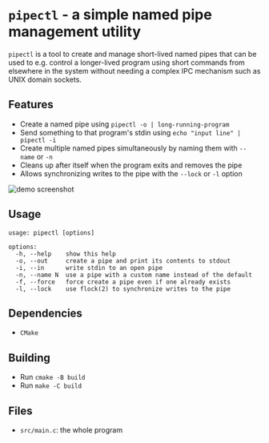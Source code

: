 # `pipectl` - a simple named pipe management utility

`pipectl` is a tool to create and manage short-lived named pipes that can be
used to e.g. control a longer-lived program using short commands from elsewhere
in the system without needing a complex IPC mechanism such as UNIX domain
sockets.

## Features

- Create a named pipe using `pipectl -o | long-running-program`
- Send something to that program's stdin using `echo "input line" | pipectl -i`
- Create multiple named pipes simultaneously by naming them with `--name` or `-n`
- Cleans up after itself when the program exits and removes the pipe
- Allows synchronizing writes to the pipe with the `--lock` or `-l` option

![demo screenshot](https://user-images.githubusercontent.com/4077106/147712401-7de95c84-a381-44f8-9b67-74507215f14a.png)

## Usage

```
usage: pipectl [options]

options:
  -h, --help    show this help
  -o, --out     create a pipe and print its contents to stdout
  -i, --in      write stdin to an open pipe
  -n, --name N  use a pipe with a custom name instead of the default
  -f, --force   force create a pipe even if one already exists
  -l, --lock    use flock(2) to synchronize writes to the pipe
```

## Dependencies

- `CMake`

## Building

- Run `cmake -B build`
- Run `make -C build`

## Files

- `src/main.c`: the whole program
